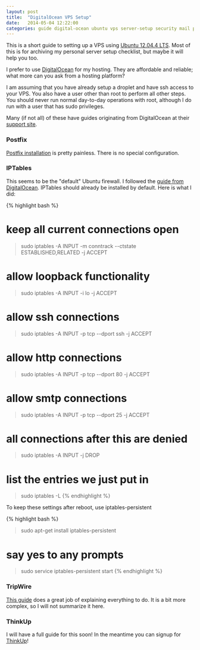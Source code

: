 ```yaml
---
layout: post
title:  "DigitalOcean VPS Setup"
date:   2014-05-04 12:22:00
categories: guide digital-ocean ubuntu vps server-setup security mail postfix iptables tripwire
---
```


This is a short guide to setting up a VPS using [Ubuntu 12.04.4 LTS][ubuntu-12.04.4]. Most of this is for archiving my personal server setup checklist, but maybe it will help you too. 

I prefer to use [DigitalOcean][do] for my hosting.  They are affordable and reliable; what more can you ask from a hosting platform? 

I am assuming that you have already setup a droplet and have ssh access to your VPS. You also have a user other than root to perform all other steps. You should never run normal day-to-day operations with root, although I do run with a user that has sudo privileges.

Many (if not all) of these have guides originating from DigitalOcean at their [support site][do-support-guides].

### Postfix

[Postfix installation][do-guide-postfix] is pretty painless. There is no special configuration.

### IPTables

This seems to be the "default" Ubuntu firewall. I followed the [guide from DigitalOcean][do-guide-iptables]. IPTables should already be installed by default. Here is what I did:

{% highlight bash %}
# keep all current connections open
> sudo iptables -A INPUT -m conntrack --ctstate ESTABLISHED,RELATED -j ACCEPT
# allow loopback functionality
> sudo iptables -A INPUT -i lo -j ACCEPT
# allow ssh connections
> sudo iptables -A INPUT -p tcp --dport ssh -j ACCEPT
# allow http connections
> sudo iptables -A INPUT -p tcp --dport 80 -j ACCEPT
# allow smtp connections
> sudo iptables -A INPUT -p tcp --dport 25 -j ACCEPT
# all connections after this are denied
> sudo iptables -A INPUT -j DROP
# list the entries we just put in 
> sudo iptables -L
{% endhighlight %}

To keep these settings after reboot, use iptables-persistent

{% highlight bash %}
> sudo apt-get install iptables-persistent
# say yes to any prompts
> sudo service iptables-persistent start
{% endhighlight %}

### TripWire

[This guide][do-guide-tripwire] does a great job of explaining everything to do. It is a bit more complex, so I will not summarize it here. 

### ThinkUp

I will have a full guide for this soon! In the meantime you can signup for [ThinkUp][th]!

[do]: https://digitalocean.com/
[do-support-guides]: https://www.digitalocean.com/community/articles
[do-guide-iptables]: https://www.digitalocean.com/community/articles/how-to-set-up-a-firewall-using-ip-tables-on-ubuntu-12-04
[do-guide-tripwire]: https://www.digitalocean.com/community/articles/how-to-use-tripwire-to-detect-server-intrusions-on-an-ubuntu-vps
[do-guide-postfix]: https://www.digitalocean.com/community/articles/how-to-install-and-setup-postfix-on-ubuntu-14-04
[ubuntu-12.04.4]: http://releases.ubuntu.com/12.04/
[th]: https://www.thinkup.com/